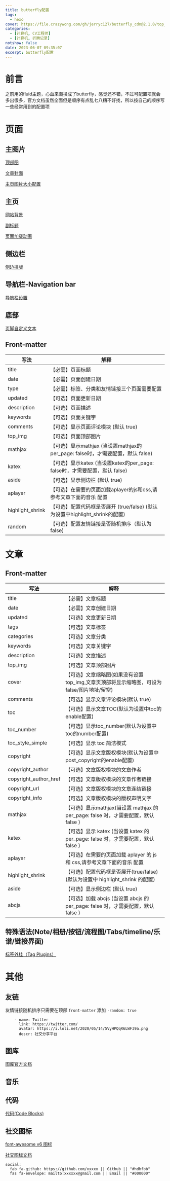 ```yaml
---
title: butterfly配置
tags:
  - hexo
cover: https://file.crazywong.com/gh/jerryc127/butterfly_cdn@2.1.0/top_img/index.jpg
categories:
  - [计算机, CV工程师]
  - [计算机, 折腾记录]
notshow: false
date: 2023-06-07 09:35:07
excerpt: butterfly配置
---
```

# 前言
之前用的fluid主题，心血来潮换成了butterfly，感觉还不错，不过可配置项就会多出很多，官方文档虽然全面但是顺序有点乱七八糟不好找，所以按自己的顺序写一些经常用到的配置项
# 页面
## 主图片
[顶部图](https://butterfly.js.org/posts/4aa8abbe/#%E9%A0%82%E9%83%A8%E5%9C%96)

[文章封面](https://butterfly.js.org/posts/4aa8abbe/#%E6%96%87%E7%AB%A0%E5%B0%81%E9%9D%A2)

[主页图片大小配置](https://butterfly.js.org/posts/ceeb73f/#%E4%B8%BB%E9%A0%81top-img%E9%A1%AF%E7%A4%BA%E5%A4%A7%E5%B0%8F)

## 主页
[网站背景](https://butterfly.js.org/posts/ceeb73f/#%E7%B6%B2%E7%AB%99%E8%83%8C%E6%99%AF)

[副标题](https://butterfly.js.org/posts/ceeb73f/#%E7%B6%B2%E7%AB%99%E5%89%AF%E6%A8%99%E9%A1%8C)

[页面加载动画](https://butterfly.js.org/posts/ceeb73f/#%E9%A0%81%E9%9D%A2%E5%8A%A0%E8%BC%89%E5%8B%95%E7%95%AB-preloader)

## 侧边栏
[侧边排版](https://butterfly.js.org/posts/4aa8abbe/#%E5%81%B4%E9%82%8A%E6%AC%84%E8%A8%AD%E7%BD%AE-aside)

## 导航栏-Navigation bar

[导航栏设置](https://butterfly.js.org/posts/4aa8abbe/#%E5%B0%8E%E8%88%AA%E6%AC%84%E8%A8%AD%E7%BD%AE-Navigation-bar-settings)

## 底部
[页脚自定义文本](https://butterfly.js.org/posts/4aa8abbe/#%E9%A0%81%E8%85%B3%E8%87%AA%E5%AE%9A%E7%BE%A9%E6%96%87%E6%9C%AC)

## Front-matter

| 写法   | 解释   |
|--------|--------|
|title|	【必需】页面标题|
|date	|【必需】页面创建日期|
|type	|【必需】标签、分类和友情链接三个页面需要配置|
|updated	|【可选】页面更新日期|
|description	|【可选】页面描述|
|keywords	|【可选】页面关键字|
|comments|	【可选】显示页面评论模块 (默认 true)|
|top_img	|【可选】页面顶部图片|
|mathjax|	【可选】显示mathjax (当设置mathjax的per_page: false时，才需要配置，默认 false)|
|katex	|【可选】显示katex (当设置katex的per_page: false时，才需要配置，默认 false)|
|aside	|【可选】显示侧边栏 (默认 true)|
|aplayer	|【可选】在需要的页面加载aplayer的js和css,请参考文章下面的音乐 配置|
|highlight_shrink	|【可选】配置代码框是否展开 (true/false) (默认为设置中highlight_shrink的配置)|
|random	|【可选】配置友情链接是否随机排序（默认为 false)|

# 文章
## Front-matter

| 写法   | 解释   |
|--------|--------|
|title	|【必需】文章标题|
|date	|【必需】文章创建日期|
|updated|	【可选】文章更新日期|
|tags	|【可选】文章标签|
|categories	|【可选】文章分类|
|keywords	|【可选】文章关键字|
|description	|【可选】文章描述|
|top_img	|【可选】文章顶部图片|
|cover	|【可选】文章缩略图(如果没有设置top_img,文章页顶部将显示缩略图，可设为false/图片地址/留空)|
|comments	|【可选】显示文章评论模块(默认 true)|
|toc	|【可选】显示文章TOC(默认为设置中toc的enable配置)|
|toc_number	|【可选】显示toc_number(默认为设置中toc的number配置)|
|toc_style_simple|	【可选】显示 toc 简洁模式|
|copyright	|【可选】显示文章版权模块(默认为设置中post_copyright的enable配置)|
|copyright_author	|【可选】文章版权模块的文章作者|
|copyright_author_href	|【可选】文章版权模块的文章作者链接|
|copyright_url	|【可选】文章版权模块的文章连结链接|
|copyright_info	|【可选】文章版权模块的版权声明文字|
|mathjax|	【可选】显示mathjax(当设置 mathjax 的 per_page: false 时，才需要配置，默认 false )|
|katex	|【可选】显示 katex (当设置 katex 的 per_page: false 时，才需要配置，默认 false )|
|aplayer	|【可选】在需要的页面加载 aplayer 的 js 和 css,请参考文章下面的音乐 配置|
|highlight_shrink|	【可选】配置代码框是否展开(true/false)(默认为设置中 highlight_shrink 的配置)|
|aside	|【可选】显示侧边栏 (默认 true)|
|abcjs	|【可选】加载 abcjs (当设置 abcjs 的 per_page: false 时，才需要配置，默认 false )|

## 特殊语法(Note/相册/按钮/流程图/Tabs/timeline/乐谱/链接界面)
[标签外挂（Tag Plugins）](https://butterfly.js.org/posts/4aa8abbe/#%E6%A8%99%E7%B1%A4%E5%A4%96%E6%8E%9B%EF%BC%88Tag-Plugins%EF%BC%89)

# 其他
## 友链
友情链接随机排序只需要在顶部 `front-matter` 添加 `·random: true`

```
    - name: Twitter
      link: https://twitter.com/
      avatar: https://i.loli.net/2020/05/14/5VyHPQqR6LWF39a.png
      descr: 社交分享平台
```
## 图库
[图库官方文档](https://butterfly.js.org/posts/dc584b87/#%E5%9C%96%E5%BA%AB)

## 音乐

## 代码
[代码(Code Blocks)](https://butterfly.js.org/posts/4aa8abbe/#%E4%BB%A3%E7%A2%BC-Code-Blocks)

## 社交图标
[font-awesome v6 图标](https://fontawesome.com/icons?from=io)

[社交图标文档](https://butterfly.js.org/posts/4aa8abbe/#%E7%A4%BE%E4%BA%A4%E5%9C%96%E6%A8%99-Social-Settings)

```
social:
  fab fa-github: https://github.com/xxxxx || Github || "#hdhfbb"
  fas fa-envelope: mailto:xxxxxx@gmail.com || Email || "#000000"
```
